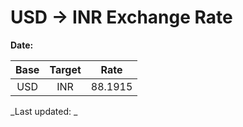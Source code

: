 # USD → INR Exchange Rate

**Date:** 

| Base | Target | Rate  |
|:----:|:------:|:-----:|
| USD  | INR    | 88.1915 |

_Last updated: _